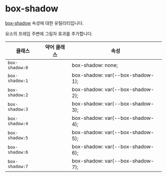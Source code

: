 # box-shadow

[box-shadow](https://developer.mozilla.org/en-US/docs/Web/CSS/box-shadow) 속성에 대한 유틸리티입니다.

요소의 프레임 주변에 그림자 효과를 추가합니다.

<table>
  <thead>
    <tr>
      <th scope="col">클래스</th>
      <th scope="col">약어 클래스</th>
      <th scope="col">속성</th>
    </tr>
  </thead>
  <tbody>
  <tr>
  <td><code>box-shadow:0</code></td>
  <td class="blank"></td>
  <td><span class="code">box-shadow: none;</span></td>
</tr>

<tr>
  <td><code>box-shadow:1</code></td>
  <td class="blank"></td>
  <td><span class="code">box-shadow: var(--box-shadow-1);</span></td>
</tr>

<tr>
  <td><code>box-shadow:2</code></td>
  <td class="blank"></td>
  <td><span class="code">box-shadow: var(--box-shadow-2);</span></td>
</tr>

<tr>
  <td><code>box-shadow:3</code></td>
  <td class="blank"></td>
  <td><span class="code">box-shadow: var(--box-shadow-3);</span></td>
</tr>

<tr>
  <td><code>box-shadow:4</code></td>
  <td class="blank"></td>
  <td><span class="code">box-shadow: var(--box-shadow-4);</span></td>
</tr>

<tr>
  <td><code>box-shadow:5</code></td>
  <td class="blank"></td>
  <td><span class="code">box-shadow: var(--box-shadow-5);</span></td>
</tr>

<tr>
  <td><code>box-shadow:6</code></td>
  <td class="blank"></td>
  <td><span class="code">box-shadow: var(--box-shadow-6);</span></td>
</tr>

<tr>
  <td><code>box-shadow:7</code></td>
  <td class="blank"></td>
  <td><span class="code">box-shadow: var(--box-shadow-7);</span></td>
</tr>

  </tbody>

</table>
